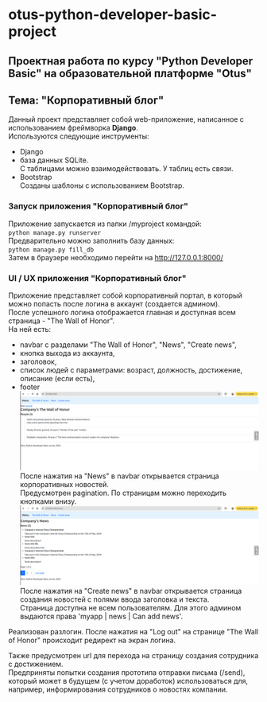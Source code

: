 # otus-python-developer-basic-project
## Проектная работа по курсу "Python Developer Basic" на образовательной платформе "Otus"
## Тема: "Корпоративный блог"
Данный проект представляет собой web-приложение, написанное с использованием фреймворка **Django**.\
Используются следующие инструменты:
- Django
- база данных SQLite.\
С таблицами можно взаимодействовать. У таблиц есть связи.
- Bootstrap \
Созданы шаблоны с использованием Bootstrap.

### Запуск приложения "Корпоративный блог"
Приложение запускается из папки /myproject командой:\
`python manage.py runserver`\
Предварительно можно заполнить базу данных:\
`python manage.py fill_db`\
Затем в браузере необходимо перейти на http://127.0.0.1:8000/

### UI / UX приложения "Корпоративный блог"
Приложение представляет собой корпоративный портал, в который можно попасть после логина в аккаунт (создается админом).\
После успешного логина отображается главная и доступная всем страница - "The Wall of Honor". \
На ней есть:
- navbar с разделами "The Wall of Honor", "News", "Create news",
- кнопка выхода из аккаунта,
- заголовок,
- список людей с параметрами: возраст, должность, достижение, описание (если есть),
- footer
![My Image](src/images/the_wall_of_honor_page.png)
После нажатия на "News" в navbar открывается страница корпоративных новостей.\
Предусмотрен pagination. По страницам можно переходить кнопками внизу.
![My Image](src/images/news_page.png)
После нажатия на "Create news" в navbar открывается страница создания новостей с полями ввода заголовка и текста.\
Страница доступна не всем пользователям. Для этого админом выдаются права 'myapp | news | Can add news'.

Реализован разлогин. После нажатия на "Log out" на странице "The Wall of Honor" происходит редирект на экран логина.

Также предусмотрен url для перехода на страницу создания сотрудника с достижением.\
Предприняты попытки создания прототипа отправки письма (/send), который может в будущем (с учетом доработок) использоваться для, например, информирования сотрудников о новостях компании.


